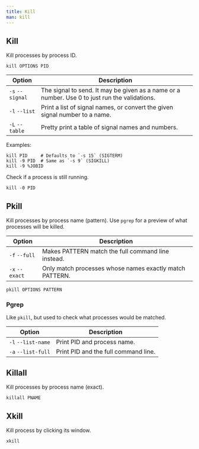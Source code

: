 ```yaml
---
title: Kill
man: kill
---
```


## Kill

Kill processes by process ID.

```shell
kill OPTIONS PID
```

| Option          | Description                                                                                   |
| --------------- | --------------------------------------------------------------------------------------------- |
| `-s` `--signal` | The signal to send. It may be given as a name or a number. Use 0 to just run the validations. |
| `-l` `--list`   | Print a list of signal names, or convert the given signal number to a name.                   |
| `-L` `--table`  | Pretty print a table of signal names and numbers.                                             |

Examples:

```shell
kill PID     # Defaults to `-s 15` (SIGTERM)
kill -9 PID  # Same as `-s 9` (SIGKILL)
kill -9 %JOBID
```

Check if a process is still running.

```shell
kill -0 PID
```

## Pkill

Kill processes by process name (pattern).
Use `pgrep` for a preview of what processes will be killed.

| Option             | Description                                             |
| ------------------ | ------------------------------------------------------- |
| `-f` `--full`      | Makes PATTERN match the full command line instead.      |
| `-x` `--exact`     | Only match processes whose names exactly match PATTERN. |

```shell
pkill OPTIONS PATTERN
```

### Pgrep

Like `pkill`, but used to check what processes would be matched.

| Option             | Description                                             |
| ------------------ | ------------------------------------------------------- |
| `-l` `--list-name` | Print PID and process name.                             |
| `-a` `--list-full` | Print PID and the full command line.                    |

## Killall

Kill processes by process name (exact).

```shell
killall PNAME
```

## Xkill

Kill process by clicking its window.

```shell
xkill
```
